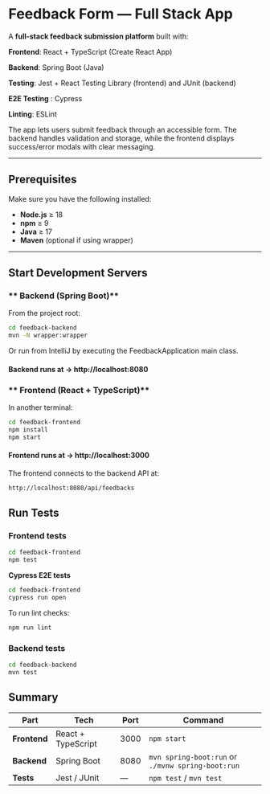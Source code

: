 # Feedback Form — Full Stack App

A **full-stack feedback submission platform** built with:

 **Frontend**: React + TypeScript (Create React App)

 **Backend**: Spring Boot (Java)

 **Testing**: Jest + React Testing Library (frontend) and JUnit (backend)

 **E2E Testing** : Cypress

 **Linting**: ESLint

The app lets users submit feedback through an accessible form. The backend handles validation and storage, while the frontend displays success/error modals with clear messaging.

---

## Prerequisites

Make sure you have the following installed:
- **Node.js** ≥ 18
- **npm** ≥ 9
- **Java** ≥ 17
- **Maven** (optional if using wrapper)

---

## Start Development Servers

### ** Backend (Spring Boot)**

From the project root:

```bash
cd feedback-backend
mvn -N wrapper:wrapper
```
Or run from IntelliJ by executing the FeedbackApplication main class.

####  Backend runs at → http://localhost:8080


### ** Frontend (React + TypeScript)**

In another terminal:

```bash
cd feedback-frontend
npm install
npm start
```

#### Frontend runs at → http://localhost:3000


The frontend connects to the backend API at:
```bash
http://localhost:8080/api/feedbacks
```

## **Run Tests**
### Frontend tests
```bash
cd feedback-frontend
npm test
```
**Cypress E2E tests**
```bash
cd feedback-frontend
cypress run open
```

To run lint checks:
```bash
npm run lint
```

### Backend tests
```bash
cd feedback-backend
mvn test
```

## Summary

| Part | Tech | Port | Command |
|------|------|------|----------|
| **Frontend** | React + TypeScript | 3000 | `npm start` |
| **Backend** | Spring Boot | 8080 | `mvn spring-boot:run` or `./mvnw spring-boot:run` |
| **Tests** | Jest / JUnit | — | `npm test` / `mvn test` |


